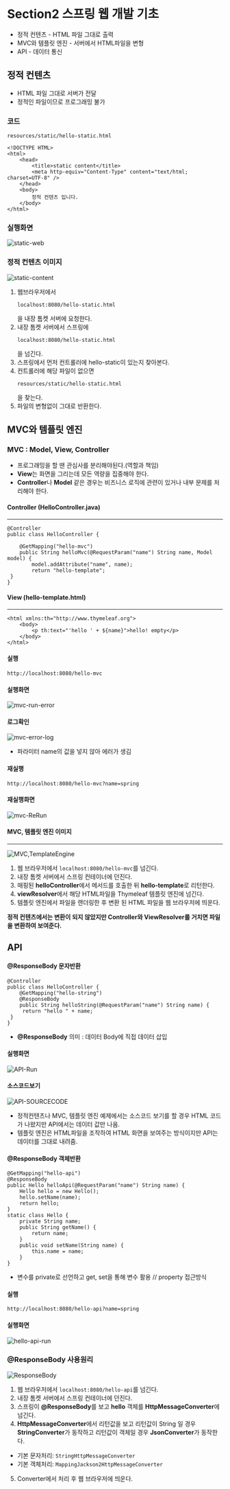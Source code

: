 # Section2 스프링 웹 개발 기초

- 정적 컨텐츠 - HTML 파일 그대로 출력
- MVC와 템플릿 엔진 - 서버에서 HTML파일을 변형
- API - 데이터 통신

## 정적 컨텐츠

- HTML 파일 그대로 서버가 전달
- 정적인 파일이므로 프로그래밍 불가

### 코드

<pre><code>resources/static/hello-static.html</pre></code>

```
<!DOCTYPE HTML>
<html>
    <head>
        <title>static content</title>
        <meta http-equiv="Content-Type" content="text/html; charset=UTF-8" />
    </head>
    <body>
        정적 컨텐츠 입니다.
    </body>
</html>
```

### 실행화면

![static-web](img_md/static-web.PNG)

### 정적 컨텐츠 이미지

![static-content](img_md/static-contents.PNG)

1. 웹브라우저에서 <pre><code>localhost:8080/hello-static.html</pre></code>을 내장 톰켓 서버에  요청한다.
2. 내장 톰켓 서버에서 스프링에 <pre><code>localhost:8080/hello-static.html</pre></code>을 넘긴다.
3. 스프링에서 먼저  컨트롤러에 hello-static이 있는지 찾아본다.
4. 컨트롤러에 해당 파일이 없으면 <pre><code>resources/static/hello-static.html</pre></code>을 찾는다.
5. 파일의 변형없이 그대로 반환한다.


## MVC와 템플릿 엔진

### MVC : Model, View, Controller

- 프로그래밍을 할 땐 관심사를 분리해야된다.(역할과 책임)
- **View**는 화면을 그리는데 모든 역량을 집중해야 한다.
- **Controller**나 **Model** 같은 경우는 비즈니스 로직에 관련이 있거나 내부 문제를 처리해야 한다.

#### Controller (HelloController.java)

***

```
@Controller
public class HelloController {

    @GetMapping("hello-mvc")
    public String helloMvc(@RequestParam("name") String name, Model model) {
        model.addAttribute("name", name);
        return "hello-template";
 }
}
```

#### View (hello-template.html)

***

```
<html xmlns:th="http://www.thymeleaf.org">
    <body>
        <p th:text="'hello ' + ${name}">hello! empty</p>
    </body>
</html>
```

#### 실행

```http://localhost:8080/hello-mvc```

#### 실행화면

![mvc-run-error](img_md/mvc-run-error.PNG)

#### 로그확인

![mvc-error-log](img_md/mvc-error-log.PNG)

- 파라미터 name의 값을 넣지 않아 에러가 생김

#### 재실행 

```http://localhost:8080/hello-mvc?name=spring```

#### 재실행화면

![mvc-ReRun](img_md/mvc-reRun.PNG)

#### MVC, 템플릿 엔진 이미지

***

![MVC,TemplateEngine](img_md/MVC&templateEngine.PNG)

1. 웹 브라우저에서 ```localhost:8080/hello-mvc```를 넘긴다.
2. 내장 톰켓 서버에서 스프링 컨테이너에 던진다.
3. 매핑된 **helloController**에서 메서드를 호출한 뒤  **hello-template**로 리턴한다.
4. **viewResolver**에서 해당 HTML파일을 Thymeleaf 템플릿 엔진에 넘긴다.
5. 템플릿 엔진에서 파일을 랜더링한 후 변환 된 HTML 파일을 웹 브라우저에 띄운다.

**정적 컨텐츠에서는 변환이 되지 않았지만 Controller와 ViewResolver를 거치면 파일을 변환하여 보여준다.**

## API

#### @ResponseBody 문자반환

```
@Controller
public class HelloController {
    @GetMapping("hello-string")
    @ResponseBody
    public String helloString(@RequestParam("name") String name) {
     return "hello " + name;
 }
}
```

- **@ResponseBody** 의미 : 데이터 Body에 직접 데이터 삽입


#### 실행화면

![API-Run](img_md/api-run.PNG)

#### 소스코드보기

![API-SOURCECODE](img_md/api-code.PNG)

- 정적컨텐츠나 MVC, 템플릿 엔진 예제에서는 소스코드 보기를 할 경우 HTML 코드가 나왔지만 API에서는 데이터 값만 나옴.
- 템플릿 엔진은 HTML파일을 조작하여 HTML 화면을 보여주는 방식이지만 API는 데이터를 그대로 내려줌.

#### @ResponseBody 객체반환

```
@GetMapping("hello-api")
@ResponseBody
public Hello helloApi(@RequestParam("name") String name) {
    Hello hello = new Hello();
    hello.setName(name);
    return hello;
}
static class Hello {
    private String name;
    public String getName() {
        return name;
    }
    public void setName(String name) {
        this.name = name;
    }
}
```

- 변수를 private로 선언하고 get, set을 통해 변수 활용 // property 접근방식

#### 실행

```http://localhost:8080/hello-api?name=spring```

#### 실행화면

![hello-api-run](img_md/hello-api.PNG)

### @ResponseBody 사용원리

![ResponseBody](img_md/ResponseBody.PNG)

1. 웹 브라우저에서 ```localhost:8080/hello-api```를 넘긴다.
2. 내장 톰켓 서버에서 스프링 컨테이너에 던진다.
3. 스프링이 **@ResponseBody**를 보고 **hello** 객체를 **HttpMessageConverter**에 넘긴다.
4. **HttpMessageConverter**에서 리턴값을 보고 리턴값이 String 일 경우 **StringConverter**가 동작하고 리턴값이 객체일 경우 **JsonConverter**가 동작한다.
  - 기본 문자처리: ```StringHttpMessageConverter```
  - 기본 객체처리: ```MappingJackson2HttpMessageConverter```
5. Converter에서 처리 후 웹 브라우저에 띄운다.
